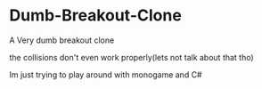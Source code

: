 # Dumb-Breakout-Clone
A Very dumb breakout clone

the collisions don't even work properly(lets not talk about that tho)

Im just trying to play around with monogame and C# 
